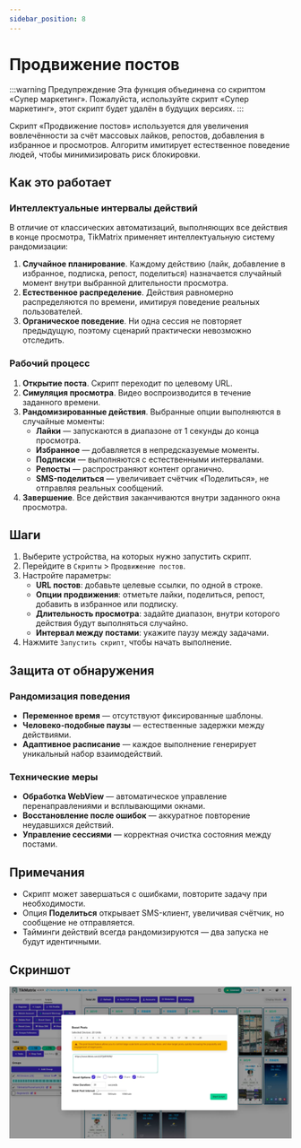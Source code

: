 ```yaml
---
sidebar_position: 8
---
```


# Продвижение постов

:::warning Предупреждение
Эта функция объединена со скриптом «Супер маркетинг». Пожалуйста, используйте скрипт «Супер маркетинг», этот скрипт будет удалён в будущих версиях.
:::

Скрипт «Продвижение постов» используется для увеличения вовлечённости за счёт массовых лайков, репостов, добавления в избранное и просмотров. Алгоритм имитирует естественное поведение людей, чтобы минимизировать риск блокировки.

## Как это работает

### Интеллектуальные интервалы действий

В отличие от классических автоматизаций, выполняющих все действия в конце просмотра, TikMatrix применяет интеллектуальную систему рандомизации:

1. **Случайное планирование**. Каждому действию (лайк, добавление в избранное, подписка, репост, поделиться) назначается случайный момент внутри выбранной длительности просмотра.
2. **Естественное распределение**. Действия равномерно распределяются по времени, имитируя поведение реальных пользователей.
3. **Органическое поведение**. Ни одна сессия не повторяет предыдущую, поэтому сценарий практически невозможно отследить.

### Рабочий процесс

1. **Открытие поста**. Скрипт переходит по целевому URL.
2. **Симуляция просмотра**. Видео воспроизводится в течение заданного времени.
3. **Рандомизированные действия**. Выбранные опции выполняются в случайные моменты:
   - **Лайки** — запускаются в диапазоне от 1 секунды до конца просмотра.
   - **Избранное** — добавляется в непредсказуемые моменты.
   - **Подписки** — выполняются с естественными интервалами.
   - **Репосты** — распространяют контент органично.
   - **SMS-поделиться** — увеличивает счётчик «Поделиться», не отправляя реальных сообщений.
4. **Завершение**. Все действия заканчиваются внутри заданного окна просмотра.

## Шаги

1. Выберите устройства, на которых нужно запустить скрипт.
2. Перейдите в `Скрипты` > `Продвижение постов`.
3. Настройте параметры:
   - **URL постов**: добавьте целевые ссылки, по одной в строке.
   - **Опции продвижения**: отметьте лайки, поделиться, репост, добавить в избранное или подписку.
   - **Длительность просмотра**: задайте диапазон, внутри которого действия будут выполняться случайно.
   - **Интервал между постами**: укажите паузу между задачами.
4. Нажмите `Запустить скрипт`, чтобы начать выполнение.

## Защита от обнаружения

### Рандомизация поведения

- **Переменное время** — отсутствуют фиксированные шаблоны.
- **Человеко-подобные паузы** — естественные задержки между действиями.
- **Адаптивное расписание** — каждое выполнение генерирует уникальный набор взаимодействий.

### Технические меры

- **Обработка WebView** — автоматическое управление перенаправлениями и всплывающими окнами.
- **Восстановление после ошибок** — аккуратное повторение неудавшихся действий.
- **Управление сессиями** — корректная очистка состояния между постами.

## Примечания

- Скрипт может завершаться с ошибками, повторите задачу при необходимости.
- Опция **Поделиться** открывает SMS-клиент, увеличивая счётчик, но сообщение не отправляется.
- Тайминги действий всегда рандомизируются — два запуска не будут идентичными.

## Скриншот

![Продвижение постов](../img/boost-posts.webp)
